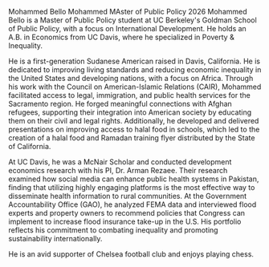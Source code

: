 
Mohammed Bello Mohammed
MAster of Public Policy 2026
Mohammed Bello is a Master of Public Policy student at UC Berkeley's Goldman School of Public Policy, with a focus on International Development. He holds an A.B. in Economics from UC Davis, where he specialized in Poverty & Inequality.

He is a first-generation Sudanese American raised in Davis, California. He is dedicated to improving living standards and reducing economic inequality in the United States and developing nations, with a focus on Africa. Through his work with the Council on American-Islamic Relations (CAIR), Mohammed facilitated access to legal, immigration, and public health services for the Sacramento region. He forged meaningful connections with Afghan refugees, supporting their integration into American society by educating them on their civil and legal rights. Additionally, he developed and delivered presentations on improving access to halal food in schools, which led to the creation of a halal food and Ramadan training flyer distributed by the State of California.

At UC Davis, he was a McNair Scholar and conducted development economics research with his PI, Dr. Arman Rezaee. Their research examined how social media can enhance public health systems in Pakistan, finding that utilizing highly engaging platforms is the most effective way to disseminate health information to rural communities. At the Government Accountability Office (GAO), he analyzed FEMA data and interviewed flood experts and property owners to recommend policies that Congress can implement to increase flood insurance take-up in the U.S. His portfolio reflects his commitment to combating inequality and promoting sustainability internationally.

He is an avid supporter of Chelsea football club and enjoys playing chess.



